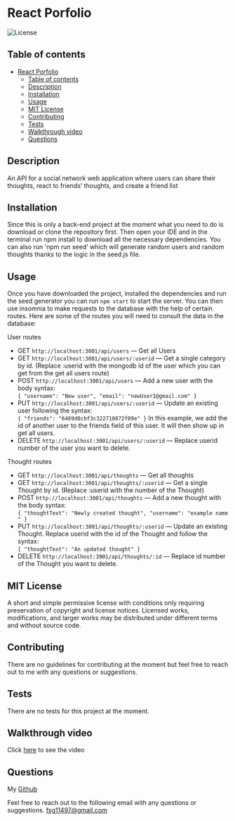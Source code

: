 # React Porfolio

![License](https://img.shields.io/badge/license-mit-GREEN.svg)

## Table of contents

- [React Porfolio](#react-porfolio)
  - [Table of contents](#table-of-contents)
  - [Description](#description)
  - [Installation](#installation)
  - [Usage](#usage)
  - [MIT License](#mit-license)
  - [Contributing](#contributing)
  - [Tests](#tests)
  - [Walkthrough video](#walkthrough-video)
  - [Questions](#questions)

## Description

An API for a social network web application where users can share their thoughts, react to friends’ thoughts, and create a friend list

## Installation

Since this is only a back-end project at the moment what you need to do is download or clone the repository first. Then open your IDE and in the terminal run npm install to download all the necessary dependencies. You can also run 'npm run seed' which will generate random users and random thoughts thanks to the logic in the seed.js file.

## Usage

Once you have downloaded the project, installed the dependencies and run the seed generator you can run `npm start` to start the server. You can then use insomnia to make requests to the database with the help of certain routes. Here are some of the routes you will need to consult the data in the database:

User routes

- GET `http://localhost:3001/api/users` &mdash; Get all Users
- GET `http://localhost:3001/api/users/:userid` &mdash; Get a single category by id. (Replace :userid with the mongodb id of the user which you can get from the get all users route)
- POST `http://localhost:3001/api/users` &mdash; Add a new user with the body syntax: <br>`{
		"username": "New user",
		"email": "newUser1@gmail.com"
}`
- PUT `http://localhost:3001/api/users/:userid` &mdash; Update an existing user following the syntax: <br>`{
		"friends": "6469d0cbf3c322718072f09e"
}`
  In this example, we add the id of another user to the friends field of this user. It will then show up in get all users.
- DELETE `http://localhost:3001/api/users/:userid` &mdash; Replace userid number of the user you want to delete.

Thought routes

- GET `http://localhost:3001/api/thoughts` &mdash; Get all thoughts
- GET `http://localhost:3001/api/thoughts/:userid` &mdash; Get a single Thought by id. (Replace :userid with the number of the Thought)
- POST `http://localhost:3001/api/thoughts` &mdash; Add a new thought with the body syntax: <br>`{
	"thoughtText": "Newly created thought",
	"username": "example name "
}`
- PUT `http://localhost:3001/api/thoughts/:userid` &mdash; Update an existing Thought. Replace userid with the id of the Thought and follow the syntax: <br>`{
	"thoughtText": "An updated thought"
}`
- DELETE `http://localhost:3001/api/thoughts/:id` &mdash; Replace id number of the Thought you want to delete.

## MIT License

A short and simple permissive license with conditions only requiring preservation of copyright and license notices. Licensed works, modifications, and larger works may be distributed under different terms and without source code.

## Contributing

There are no guidelines for contributing at the moment but feel free to reach out to me with any questions or suggestions.

## Tests

There are no tests for this project at the moment.

## Walkthrough video

Click [here](https://drive.google.com/file/d/1_NL0zhlbtGdoSbwmSCsdVIBpIGDFJGeF/view) to see the video

## Questions

My [Github](https://github.com/Fer-117)

Feel free to reach out to the following email with any questions or suggestions.
fsg11497@gmail.com
